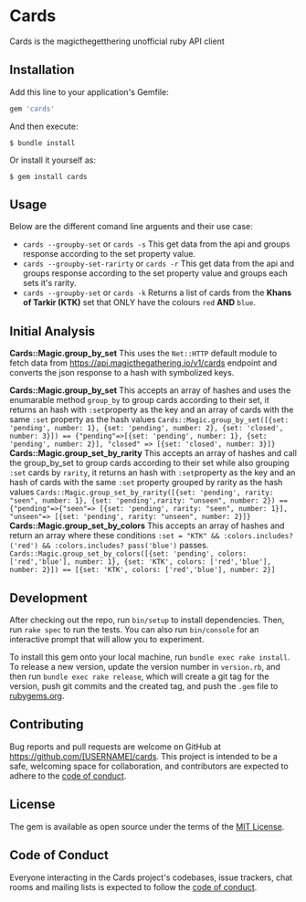 # Cards
Cards is the magicthegetthering unofficial ruby API client
## Installation

Add this line to your application's Gemfile:

```ruby
gem 'cards'
```

And then execute:

    $ bundle install

Or install it yourself as:

    $ gem install cards

## Usage

Below are the different comand line arguents and their use case:
- `cards --groupby-set` or `cards -s` This get data from the api and groups response according to the set property value.
- `cards --groupby-set-rarirty` or `cards -r` This get data from the api and groups response according to the set property value and groups each sets it's rarity.
- `cards --groupby-set` or `cards -k` Returns a list of cards from the  **Khans of Tarkir (KTK)** set that ONLY have the colours `red` **AND** `blue`.

## Initial Analysis

**Cards::Magic.group_by_set**
This uses the `Net::HTTP` default module to fetch data from https://api.magicthegathering.io/v1/cards endpoint and converts the json response to a hash with symbolized keys.

**Cards::Magic.group_by_set**
This accepts an array of hashes and uses the enumarable method `group_by` to group cards according to their set, it returns an hash with `:set`property as the key and an array of cards with the same `:set` property as the hash values
```Cards::Magic.group_by_set([{set: 'pending', number: 1}, {set: 'pending', number: 2}, {set: 'closed', number: 3}]) == {"pending"=>[{set: 'pending', number: 1}, {set: 'pending', number: 2}], "closed" => [{set: 'closed', number: 3}]}```
**Cards::Magic.group_set_by_rarity**
This accepts an array of hashes and call the group_by_set to group cards according to their set while also grouping `:set` cards by `rarity`, it returns an hash with `:set`property as the key and an hash of cards with the same `:set` property grouped by rarity as the hash values
```Cards::Magic.group_set_by_rarity([{set: 'pending', rarity: "seen", number: 1}, {set: 'pending',rarity: "unseen", number: 2}) == {"pending"=>{"seen"=> [{set: 'pending', rarity: "seen", number: 1}], "unseen"=> [{set: 'pending', rarity: "unseen", number: 2}]}```
**Cards::Magic.group_set_by_colors**
This accepts an array of hashes and return an array where these conditions `:set = "KTK" && :colors.includes?('red') && :colors.includes? pass('blue')` passes.
```Cards::Magic.group_set_by_colors([{set: 'pending', colors: ['red','blue'], number: 1}, {set: 'KTK', colors: ['red','blue'], number: 2}]) == [{set: 'KTK', colors: ['red','blue'], number: 2}]```



## Development

After checking out the repo, run `bin/setup` to install dependencies. Then, run `rake spec` to run the tests. You can also run `bin/console` for an interactive prompt that will allow you to experiment.

To install this gem onto your local machine, run `bundle exec rake install`. To release a new version, update the version number in `version.rb`, and then run `bundle exec rake release`, which will create a git tag for the version, push git commits and the created tag, and push the `.gem` file to [rubygems.org](https://rubygems.org).

## Contributing

Bug reports and pull requests are welcome on GitHub at https://github.com/[USERNAME]/cards. This project is intended to be a safe, welcoming space for collaboration, and contributors are expected to adhere to the [code of conduct](https://github.com/[USERNAME]/cards/blob/master/CODE_OF_CONDUCT.md).

## License

The gem is available as open source under the terms of the [MIT License](https://opensource.org/licenses/MIT).

## Code of Conduct

Everyone interacting in the Cards project's codebases, issue trackers, chat rooms and mailing lists is expected to follow the [code of conduct](https://github.com/[USERNAME]/cards/blob/master/CODE_OF_CONDUCT.md).
